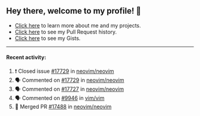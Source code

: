 ## Hey there, welcome to my profile! 👋

- [Click here](https://seandewar.github.io/) to learn more about me and my projects.
- [Click here](https://github.com/search?p=1&q=author%3Aseandewar+is%3Apr) to see my Pull Request history.
- [Click here](https://gist.github.com/seandewar) to see my Gists.

---

#### Recent activity:

<!--START_SECTION:activity-->
1. ❗️ Closed issue [#17729](https://github.com/neovim/neovim/issues/17729) in [neovim/neovim](https://github.com/neovim/neovim)
2. 🗣 Commented on [#17729](https://github.com/neovim/neovim/issues/17729) in [neovim/neovim](https://github.com/neovim/neovim)
3. 🗣 Commented on [#17727](https://github.com/neovim/neovim/issues/17727) in [neovim/neovim](https://github.com/neovim/neovim)
4. 🗣 Commented on [#9946](https://github.com/vim/vim/issues/9946) in [vim/vim](https://github.com/vim/vim)
5. 🎉 Merged PR [#17488](https://github.com/neovim/neovim/pull/17488) in [neovim/neovim](https://github.com/neovim/neovim)
<!--END_SECTION:activity-->

